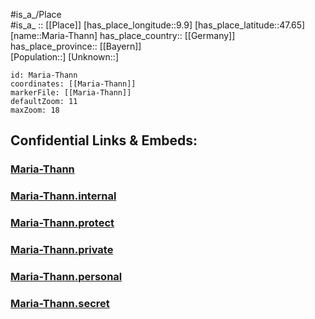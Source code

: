 ﻿---
location: [47.65,9.9] 
mapzoom: [7,12] 
mapmarker: city 
type: City
tags:
- geo/City


SpocWebEntityId: 32281
isDeleted: false
confidential: public

---
#is_a_/Place  
#is_a_ :: [[Place]] 
[has_place_longitude::9.9] 
[has_place_latitude::47.65] 
[name::Maria-Thann] 
has_place_country:: [[Germany]]  
has_place_province:: [[Bayern]]  
[Population::] 
[Unknown::] 


```leaflet
id: Maria-Thann
coordinates: [[Maria-Thann]] 
markerFile: [[Maria-Thann]] 
defaultZoom: 11 
maxZoom: 18
```


## Confidential Links & Embeds: 

### [Maria-Thann](/_public/Earth/Continent/Europe/Europe~Central/Germany/Germany~West/Bayern/counties~Bayern/Lindau~Bodensee/cities~Lindau~Bodensee/Hergatz/City/Maria-Thann.md) 

### [Maria-Thann.internal](/_internal/Earth/Continent/Europe/Europe~Central/Germany/Germany~West/Bayern/counties~Bayern/Lindau~Bodensee/cities~Lindau~Bodensee/Hergatz/City/Maria-Thann.internal.md) 

### [Maria-Thann.protect](/_protect/Earth/Continent/Europe/Europe~Central/Germany/Germany~West/Bayern/counties~Bayern/Lindau~Bodensee/cities~Lindau~Bodensee/Hergatz/City/Maria-Thann.protect.md) 

### [Maria-Thann.private](/_private/Earth/Continent/Europe/Europe~Central/Germany/Germany~West/Bayern/counties~Bayern/Lindau~Bodensee/cities~Lindau~Bodensee/Hergatz/City/Maria-Thann.private.md) 

### [Maria-Thann.personal](/_personal/Earth/Continent/Europe/Europe~Central/Germany/Germany~West/Bayern/counties~Bayern/Lindau~Bodensee/cities~Lindau~Bodensee/Hergatz/City/Maria-Thann.personal.md) 

### [Maria-Thann.secret](/_secret/Earth/Continent/Europe/Europe~Central/Germany/Germany~West/Bayern/counties~Bayern/Lindau~Bodensee/cities~Lindau~Bodensee/Hergatz/City/Maria-Thann.secret.md) 
